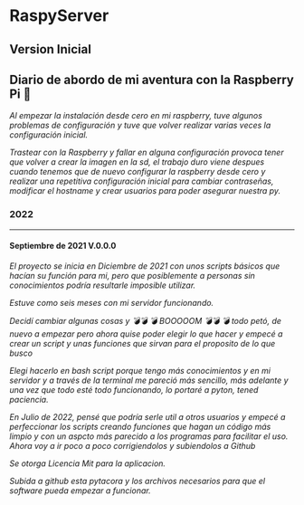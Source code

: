 # RaspyServer 

## Version Inicial

## Diario de abordo de mi aventura con la Raspberry Pi 🚀

_Al empezar la instalación desde cero en mi raspberry, tuve algunos problemas de configuración y tuve que volver realizar varias veces la configuración inicial._

_Trastear con la Raspberry y fallar en alguna configuración provoca tener que volver a crear la imagen en la sd, el trabajo duro viene despues cuando tenemos que de nuevo configurar la raspberry desde cero y realizar una repetitiva configuración inicial para cambiar contraseñas, modificar el hostname y crear usuarios para poder asegurar nuestra py._


### 2022
-------

#### Septiembre de 2021 V.0.0.0

_El proyecto se inicia en Diciembre de 2021 con unos scripts básicos que hacían su función para mi, pero que posiblemente a personas sin conocimientos podría resultarle imposible utilizar._

_Estuve como seis meses con mi servidor funcionando._ 

_Decidí cambiar algunas cosas y 💣💣 💣 BOOOOOM 💣💣 💣 todo petó, de nuevo a empezar pero ahora quise poder elegir lo que hacer y empecé a crear un script y unas funciones que sirvan para el proposito de lo que busco_

_Elegi hacerlo en bash script porque tengo más conocimientos y en mi servidor y a través de la terminal me pareció más sencillo, más adelante y una vez que todo esté todo funcionando, lo portaré a pyton, tened paciencia._

_En Julio de 2022, pensé que podría serle util a otros usuarios y empecé a perfeccionar los scripts creando funciones que hagan un código más limpio y con un aspcto más parecido a los programas para facilitar el uso. Ahora voy a ir poco a poco corrigiendolos y subiendolos a Github_

_Se otorga Licencia Mit para la aplicacion._

_Subida a github esta pytacora y los archivos necesarios para que el software pueda empezar a funcionar._




